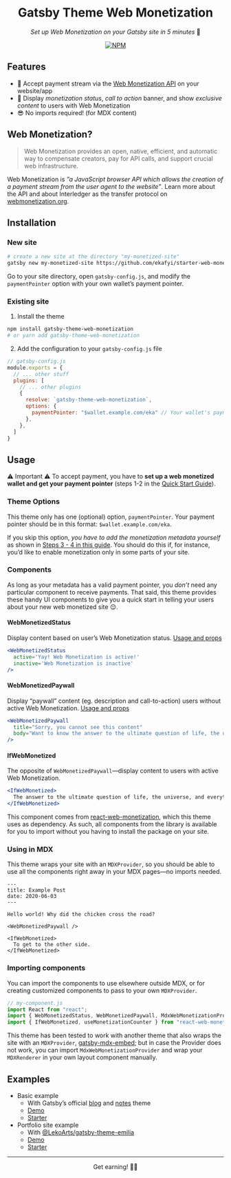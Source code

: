 <h1 align="center">Gatsby Theme Web Monetization</h1>

<div align="center">
  <p><em>Set up Web Monetization on your Gatsby site in 5 minutes</em> 🤑</p>
	<a href="https://www.npmjs.com/package/gatsby-theme-web-monetization" rel="external" aria-label="NPM package">
	  <img src="https://img.shields.io/npm/v/gatsby-theme-web-monetization.svg" alt="NPM" />
	</a>
</div>

## Features

- 💸 Accept payment stream via the [Web Monetization API](https://webmonetization.org) on your website/app
- 💙 Display _monetization status_, _call to action_ banner, and show _exclusive content_ to users with Web Monetization
- 😎 No imports required! (for MDX content)

## Web Monetization?

> Web Monetization provides an open, native, efficient, and automatic way to compensate creators, pay for API calls, and support crucial web infrastructure.

Web Monetization is _”a JavaScript browser API which allows the creation of a payment stream from the user agent to the website”_. Learn more about the API and about Interledger as the transfer protocol on [webmonetization.org](https://webmonetization.org).

## Installation

### New site

```sh
# create a new site at the directory "my-monetized-site"
gatsby new my-monetized-site https://github.com/ekafyi/starter-web-monetized-theme
```

Go to your site directory, open `gatsby-config.js`, and modify the `paymentPointer` option with your own wallet’s payment pointer.

### Existing site

1. Install the theme 

```bash
npm install gatsby-theme-web-monetization
# or yarn add gatsby-theme-web-monetization
```

2. Add the configuration to your `gatsby-config.js` file

```js
// gatsby-config.js
module.exports = {
  // ... other stuff
  plugins: [
    // ... other plugins
    {
      resolve: `gatsby-theme-web-monetization`,
      options: {
        paymentPointer: "$wallet.example.com/eka" // Your wallet's payment pointer
      },
    },
  ]
}
```

## Usage

⚠️ Important ⚠️ To accept payment, you have to __set up a web monetized wallet and get your payment pointer__ (steps 1-2 in the [Quick Start Guide](https://webmonetization.org/docs/getting-started.html)).

### Theme Options

This theme only has one (optional) option, `paymentPointer`. Your payment pointer should be in this format: `$wallet.example.com/eka`.

If you skip this option, _you have to add the monetization metadata yourself_ as shown in [Steps 3 - 4 in this guide](https://webmonetization.org/docs/getting-started.html#3-create-your-meta-tag). You should do this if, for instance, you’d like to enable monetization only in some parts of your site.

### Components

As long as your metadata has a valid payment pointer, you _don’t_ need any particular component to receive payments. That said, this theme provides these handy UI components to give you a quick start in telling your users about your new web monetized site 😌.

#### WebMonetizedStatus

Display content based on user’s Web Monetization status. [Usage and props](https://github.com/ekafyi/react-web-monetization-ui/blob/master/README.md#1-webmonetizedstatus)

```jsx
<WebMonetizedStatus
  active='Yay! Web Monetization is active!'
  inactive='Web Monetization is inactive'
/>
```

#### WebMonetizedPaywall

Display “paywall” content (eg. description and call-to-action) users without active Web Monetization. [Usage and props](https://github.com/ekafyi/react-web-monetization-ui/blob/master/README.md#2-webmonetizedpaywall)

```jsx
<WebMonetizedPaywall 
  title="Sorry, you cannot see this content"
  body="Want to know the answer to the ultimate question of life, the universe, and everything? Enable Web Monetization now."
/>
```

#### IfWebMonetized

The opposite of `WebMonetizedPaywall`—display content to users with active Web Monetization. 

```jsx
<IfWebMonetized>
  The answer to the ultimate question of life, the universe, and everything is <strong>42</strong>.
</IfWebMonetized>
```

This component comes from [react-web-monetization](https://github.com/sharafian/react-web-monetization), which this theme uses as dependency. As such, all components from the library is available for you to import without you having to install the package on your site.

### Using in MDX

This theme wraps your site with an `MDXProvider`, so you should be able to use all the components right away in your MDX pages—no imports needed.

```mdx
---
title: Example Post
date: 2020-06-03
---

Hello world! Why did the chicken cross the road?

<WebMonetizedPaywall />

<IfWebMonetized>
  To get to the other side.
</IfWebMonetized>
```

### Importing components

You can import the components to use elsewhere outside MDX, or for creating customized components to pass to your own `MDXProvider`.

```js
// my-component.js
import React from "react";
import { WebMonetizedStatus, WebMonetizedPaywall, MdxWebMonetizationProvider } from "gatsby-theme-web-monetization";
import { IfWebMonetized, useMonetizationCounter } from "react-web-monetization"; // You can import anything from https://github.com/sharafian/react-web-monetization
```

This theme has been tested to work with another theme that also wraps the site with an `MDXProvider`, [gatsby-mdx-embed](https://www.gatsbyjs.org/packages/@pauliescanlon/gatsby-mdx-embed/); but in case the Provider does not work, you can import `MdxWebMonetizationProvider` and wrap your `MDXRenderer` in your own layout component manually.

## Examples

- Basic example 
	- With Gatsby’s official [blog](https://github.com/gatsbyjs/gatsby/tree/master/packages/gatsby-theme-blog) and [notes](https://github.com/gatsbyjs/gatsby/tree/master/packages/gatsby-theme-notes) theme
	- [Demo](http://gtwm-example-blog.netlify.app)
	- [Starter](https://github.com/ekafyi/gatsby-starter-web-monetization-theme-blog)
- Portfolio site example 
	- With [@LekoArts/gatsby-theme-emilia](https://github.com/LekoArts/gatsby-themes/tree/master/themes/gatsby-theme-emilia)
	- [Demo](http://gtwm-example-portfolio.netlify.app)
	- [Starter](https://github.com/ekafyi/gatsby-starter-web-monetization-theme-portfolio)

---

<p align="center">
	Get earning! 🤞🏽
</p>
